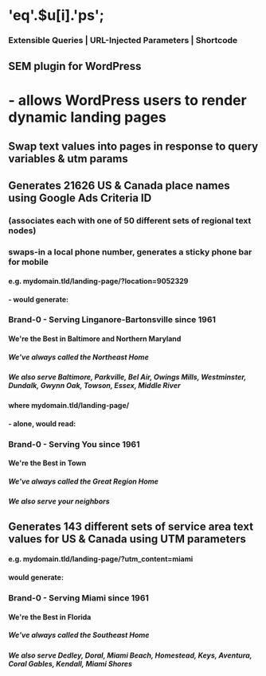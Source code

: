 # 'eq'.$u[i].'ps';
### Extensible Queries | URL-Injected Parameters | Shortcode
## SEM plugin for WordPress
# - allows WordPress users to render dynamic landing pages
## Swap text values into pages in response to query variables & utm params
## Generates 21626 US & Canada place names using Google Ads Criteria ID
### (associates each with one of 50 different sets of regional text nodes)
### swaps-in a local phone number, generates a sticky phone bar for mobile
#### e.g. mydomain.tld/landing-page/?location=9052329
#### - would generate:
### Brand-0 - Serving Linganore-Bartonsville since 1961
#### We're the Best in Baltimore and Northern Maryland
##### We've always called the Northeast Home
##### We also serve Baltimore, Parkville, Bel Air, Owings Mills, Westminster, Dundalk, Gwynn Oak, Towson, Essex, Middle River
#### where mydomain.tld/landing-page/
#### - alone, would read:
### Brand-0 - Serving You since 1961
#### We're the Best in Town
##### We've always called the Great Region Home
##### We also serve your neighbors
## Generates 143 different sets of service area text values for US & Canada using UTM parameters
#### e.g. mydomain.tld/landing-page/?utm_content=miami
#### would generate:
### Brand-0 - Serving Miami since 1961
#### We're the Best in Florida
##### We've always called the Southeast Home
##### We also serve Dedley, Doral, Miami Beach, Homestead, Keys, Aventura, Coral Gables, Kendall, Miami Shores
